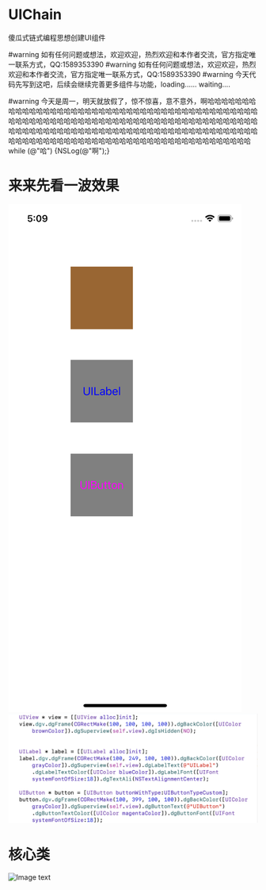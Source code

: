 # UIChain
傻瓜式链式编程思想创建UI组件


#warning 如有任何问题或想法，欢迎欢迎，热烈欢迎和本作者交流，官方指定唯一联系方式，QQ:1589353390
  #warning 如有任何问题或想法，欢迎欢迎，热烈欢迎和本作者交流，官方指定唯一联系方式，QQ:1589353390
  #warning 今天代码先写到这吧，后续会继续完善更多组件与功能，loading...... waiting....

  #warning  今天是周一，明天就放假了，惊不惊喜，意不意外，啊哈哈哈哈哈哈哈哈哈哈哈哈哈哈哈哈哈哈哈哈哈哈哈哈哈哈哈哈哈哈哈哈哈哈哈哈哈哈哈哈哈哈哈哈哈哈哈哈哈哈哈哈哈哈哈哈哈哈哈哈哈哈哈哈哈哈哈哈哈哈哈哈哈哈哈哈哈哈哈哈哈哈哈哈哈哈哈哈哈哈哈哈哈哈哈哈哈哈哈哈哈哈哈哈哈哈哈哈哈哈哈哈哈哈哈哈哈哈哈哈哈哈哈哈哈哈哈哈哈哈哈哈哈哈哈哈哈哈哈哈哈哈哈哈哈哈哈哈哈哈 while (@"哈") {NSLog(@"啊");}

#  来来先看一波效果
![Image text](https://github.com/Hurdery/UIChain/blob/master/look/look.png)
![Image text](https://github.com/Hurdery/UIChain/blob/master/look/look1.png)

# 核心类
![Image text](https://github.com/Hurdery/UIChain/blob/master/look/look3.png)

